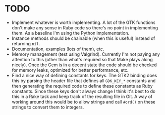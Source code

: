 # TODO

* Implement whatever is worth implementing. A lot of the GTK functions don't
  make any sense in Ruby code so there's no point in implementing them. As a
  baseline I'm using the Python implementation.
* Instance methods should be chainable (when this is useful) instead of
  returning `nil`.
* Documentation, examples (lots of them), etc.
* Memory management (test using Valgrind). Currently I'm not paying any
  attention to this (other than what's required so that Make plays along
  nicely). Once the Gem is in a decent state the code should be checked for
  memory leaks, optimized for better performance, etc.
* Find a nice way of defining constants for keys. The GTK2 binding does this by
  parsing the header file that defines all `GDK_KEY_*` constants and then
  generating the required code to define these constants as Ruby constants.
  Since these keys don't always change I think it's best to do this in a Rake
  task and keep track of the resulting file in Git. A way of working around
  this would be to allow strings and call `#ord()` on these strings to convert
  them to integers.
